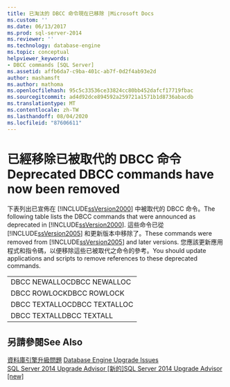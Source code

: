 ```yaml
---
title: 已淘汰的 DBCC 命令現在已移除 |Microsoft Docs
ms.custom: ''
ms.date: 06/13/2017
ms.prod: sql-server-2014
ms.reviewer: ''
ms.technology: database-engine
ms.topic: conceptual
helpviewer_keywords:
- DBCC commands [SQL Server]
ms.assetid: affb6da7-c9ba-401c-ab7f-0d2f4ab93e2d
author: mashamsft
ms.author: mathoma
ms.openlocfilehash: 95c5c33536ce33824cc80bb452dafcf17719fbac
ms.sourcegitcommit: ad4d92dce894592a259721a1571b1d8736abacdb
ms.translationtype: MT
ms.contentlocale: zh-TW
ms.lasthandoff: 08/04/2020
ms.locfileid: "87606611"
---
```

# <a name="deprecated-dbcc-commands-have-now-been-removed"></a><span data-ttu-id="116b8-102">已經移除已被取代的 DBCC 命令</span><span class="sxs-lookup"><span data-stu-id="116b8-102">Deprecated DBCC commands have now been removed</span></span>
  <span data-ttu-id="116b8-103">下表列出已宣佈在 [!INCLUDE[ssVersion2000](../../includes/ssversion2000-md.md)] 中被取代的 DBCC 命令。</span><span class="sxs-lookup"><span data-stu-id="116b8-103">The following table lists the DBCC commands that were announced as deprecated in [!INCLUDE[ssVersion2000](../../includes/ssversion2000-md.md)].</span></span> <span data-ttu-id="116b8-104">這些命令已從 [!INCLUDE[ssVersion2005](../../includes/ssversion2005-md.md)] 和更新版本中移除了。</span><span class="sxs-lookup"><span data-stu-id="116b8-104">These commands were removed from [!INCLUDE[ssVersion2005](../../includes/ssversion2005-md.md)] and later versions.</span></span> <span data-ttu-id="116b8-105">您應該更新應用程式和指令碼，以便移除這些已被取代之命令的參考。</span><span class="sxs-lookup"><span data-stu-id="116b8-105">You should update applications and scripts to remove references to these deprecated commands.</span></span>  
  
||  
|-|  
|<span data-ttu-id="116b8-106">DBCC NEWALLOC</span><span class="sxs-lookup"><span data-stu-id="116b8-106">DBCC NEWALLOC</span></span>|  
|<span data-ttu-id="116b8-107">DBCC ROWLOCK</span><span class="sxs-lookup"><span data-stu-id="116b8-107">DBCC ROWLOCK</span></span>|  
|<span data-ttu-id="116b8-108">DBCC TEXTALLOC</span><span class="sxs-lookup"><span data-stu-id="116b8-108">DBCC TEXTALLOC</span></span>|  
|<span data-ttu-id="116b8-109">DBCC TEXTALL</span><span class="sxs-lookup"><span data-stu-id="116b8-109">DBCC TEXTALL</span></span>|  
  
## <a name="see-also"></a><span data-ttu-id="116b8-110">另請參閱</span><span class="sxs-lookup"><span data-stu-id="116b8-110">See Also</span></span>  
 <span data-ttu-id="116b8-111">[資料庫引擎升級問題](../../../2014/sql-server/install/database-engine-upgrade-issues.md) </span><span class="sxs-lookup"><span data-stu-id="116b8-111">[Database Engine Upgrade Issues](../../../2014/sql-server/install/database-engine-upgrade-issues.md) </span></span>  
 [<span data-ttu-id="116b8-112">SQL Server 2014 Upgrade Advisor &#91;新的&#93;</span><span class="sxs-lookup"><span data-stu-id="116b8-112">SQL Server 2014 Upgrade Advisor &#91;new&#93;</span></span>](sql-server-2014-upgrade-advisor.md)  
  
  
